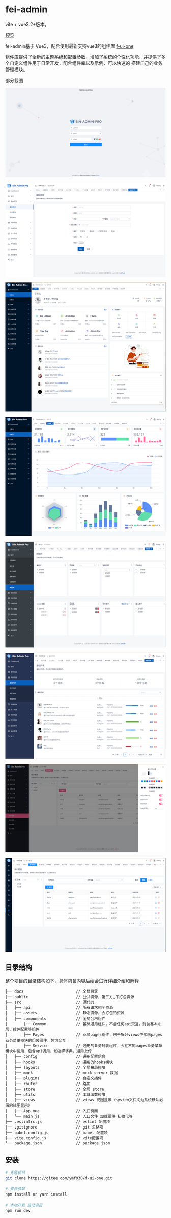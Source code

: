# fei-admin

vite + vue3.2+版本。

[预览](https://ymf930.gitee.io/fei-admin/)

fei-admin基于 Vue3，配合使用最新支持vue3的组件库 [f-ui-one](https://gitee.com/ymf930/f-ui-one/) 

组件库提供了全新的主题系统和配置参数，增加了系统的个性化功能，并提供了多个自定义组件用于日常开发，配合组件库以及示例，可以快速的
搭建自己的业务管理模块。

部分截图

![登录](/public/preview/login.png)

![预览1](/public/preview/1.png)

![预览2](/public/preview/2.png)

![预览3](/public/preview/3.png)

![预览4](/public/preview/4.png)

![预览5](/public/preview/5.png)

![预览6](/public/preview/6.png)

![预览7](/public/preview/7.png)

## 目录结构

整个项目的目录结构如下，具体包含内容后续会进行详细介绍和解释

    ├── docs                       // 文档目录
    ├── public                     // 公共资源，第三方,不打包资源
    ├── src                        // 源代码
    │   ├── api                    // 所有请求相关资源
    │   ├── assets                 // 静态资源，会打包的资源
    │   ├── components             // 全局公用组件
    │       ├── Common             // 基础通用组件，不含任何api交互，封装基本布局，控件配置等组件
    │       ├── Pages              // 业务pages组件，用于拆分views中实际pages业务菜单模块的组装组件。包含交互
    │       ├── Service            // 通用的业务封装组件，会在不同pages业务菜单模块中使用，包含api调用，如选择字典，通用上传
    │   ├── config                 // 通用配置信息
    │   ├── hooks                  // 通用的hooks模块
    │   ├── layouts                // 全局布局模块
    │   ├── mock                   // mock server 数据
    │   ├── plugins                // 自定义插件
    │   ├── router                 // 路由
    │   ├── store                  // 全局 store 
    │   ├── utils                  // 工具函数模块
    │   ├── views                  // views 视图显示（system文件夹为系统默认必带的试图显示）
    │   ├── App.vue                // 入口页面
    │   └── main.js                // 入口文件 加载组件 初始化等
    ├── .eslintrc.js               // eslint 配置项
    ├── .gitignore                 // git 忽略项
    ├── babel.config.js            // babel 配置项
    ├── vite.config.js             // vite配置项
    └── package.json               // package.json


## 安装

```bash
# 克隆项目
git clone https://gitee.com/ymf930/f-ui-one.git

# 安装依赖
npm install or yarn install

# 本地开发 启动项目
npm run dev
```
